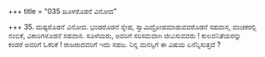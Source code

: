 +++
title = "035 ಖೂಳರೊಡನೆ ವಿನೋದ"

+++
35. ದುಷ್ಟರೊಡನೆ ವಿನೋದ. ಭಂಡರೊಡನೆ ಸ್ನೇಹ, ಸ್ವಾಮಿದ್ರೋಹಮಾಡುವವರೊಡನೆ ಸಹವಾಸ, ವಂಚಕರಲ್ಲಿ ನಂಬಿಕೆ, ವಿಕಾರಿಗಳೊಡನೆ ಸಹವಾಸ. ಸೂಳೆಯರು, ಅವರಿಗೆ ಸರಿಸಮವಾಗಿ ಜೀವಿಸುವವರು ! ಕುಲವನಿತೆಯರನ್ನು ಕಂಡರೆ ಅವರಿಗೆ ಓಕರಿಕೆ ! ರಾಜರಾದವರಿಗೆ ಇದು ಸಹಜ. ನಿನ್ನ ಮನಸ್ಸಿಗೆ ಈ ವಿಷಯ ಏನೆನ್ನಿಸುತ್ತದೆ ?